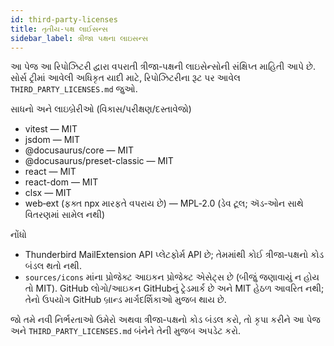 ```yaml
---
id: third-party-licenses
title: તૃતીય-પક્ષ લાઈસન્સ
sidebar_label: ત્રીજા પક્ષના લાઇસન્સ
---
```


આ પેજ આ રિપોઝિટરી દ્વારા વપરાતી ત્રીજા‑પક્ષની લાઇસેન્સોની સંક્ષિપ્ત માહિતી આપે છે. સોર્સ ટ્રીમાં આવેલી
અધિકૃત યાદી માટે, રિપોઝિટરીના રૂટ પર આવેલ `THIRD_PARTY_LICENSES.md` જુઓ.

સાધનો અને લાઇબ્રેરીઓ (વિકાસ/પરીક્ષણ/દસ્તાવેજો)

- vitest — MIT
- jsdom — MIT
- @docusaurus/core — MIT
- @docusaurus/preset-classic — MIT
- react — MIT
- react-dom — MIT
- clsx — MIT
- web‑ext (ફક્ત npx મારફતે વપરાય છે) — MPL‑2.0 (ડેવ ટૂલ; ઍડ‑ઓન સાથે વિતરણમાં સામેલ નથી)

નોંધો

- Thunderbird MailExtension API પ્લેટફોર્મ API છે; તેમમાંથી કોઈ ત્રીજા‑પક્ષનો કોડ બંડલ થતો નથી.
- `sources/icons` માંના પ્રોજેક્ટ આઇકન પ્રોજેક્ટ એસેટ્સ છે (બીજું જણાવાયું ન હોય તો MIT). GitHub લોગો/આઇકન GitHubનું ટ્રેડમાર્ક છે અને MIT હેઠળ આવરિત નથી; તેનો ઉપયોગ GitHub બ્રાન્ડ માર્ગદર્શિકાઓ મુજબ થાય છે.

જો તમે નવી નિર્ભરતાઓ ઉમેરો અથવા ત્રીજા‑પક્ષનો કોડ બંડલ કરો, તો કૃપા કરીને આ
પેજ અને `THIRD_PARTY_LICENSES.md` બંનેને તેની મુજબ અપડેટ કરો.

